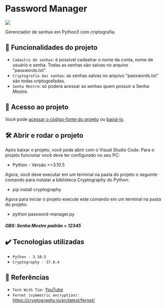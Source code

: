 # Password Manager

<p align="left">
    <img src="https://img.shields.io/badge/Status-Conclu%C3%ADdo-brightgreen?style=for-the-badge"/>
    <!-- <img src="https://img.shields.io/github/license/GabrielSchiavo/password-manager?color=blue&style=for-the-badge"/> -->
</p>

Gerenciador de senhas em Python3 com criptografia.

## :hammer: Funcionalidades do projeto
- `Cadastro de senhas`: é possível cadastrar o nome da conta, nome de usuário e senha. Todas as senhas são salvas no arquivo "passwords.txt".
- `Criptografia das senhas`: as senhas salvas no arquivo "passwords.txt" são todas criptografadas.
- `Senha Mestre`: só poderá acessar as senhas quem possuir a Senha Mestre.

## :file_folder: Acesso ao projeto
Você pode [acessar o código-fonte do projeto](https://github.com/GabrielSchiavo/password-manager) ou [baixá-lo](https://github.com/GabrielSchiavo/password-manager/archive/refs/heads/main.zip).

## 	:hammer_and_wrench: Abrir e rodar o projeto
Após baixar o projeto, você pode abrir com o Visual Studio Code. Para o projeto funcionar você deve ter configurado no seu PC:

* Python - Versão >=3.10.5

Agora, você deve executar em um terminal na pasta do projeto o seguinte comando para instalar a biblioteca Cryptography do Python:

* pip install cryptography

Agora para iniciar o projeto execute este comando em um terminal na pasta do projeto:

* python password-manager.py

##### OBS: Senha Mestre padrão = 12345

## :heavy_check_mark: Tecnologias utilizadas
* `Python - 3.10.5`
* `Cryptography - 37.0.4`

## :page_facing_up: Referências
* `Tech With Tim:` [YouTube](https://www.youtube.com/watch?v=DLn3jOsNRVE&list=WL&index=3&t=4667s)
* `Fernet (symmetric encryption):` https://cryptography.io/en/latest/fernet/
